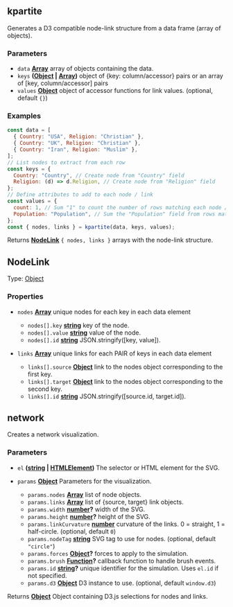 <!-- Generated by documentation.js. Update this documentation by updating the source code. -->

## kpartite

Generates a D3 compatible node-link structure from a data frame (array of objects).

### Parameters

- `data` **[Array][1]** array of objects containing the data.
- `keys` **([Object][2] | [Array][1])** object of {key: column/accessor} pairs or an array of \[key, column/accessor] pairs
- `values` **[Object][2]** object of accessor functions for link values. (optional, default `{}`)

### Examples

```javascript
const data = [
  { Country: "USA", Religion: "Christian" },
  { Country: "UK", Religion: "Christian" },
  { Country: "Iran", Religion: "Muslim" },
];
// List nodes to extract from each row
const keys = {
  Country: "Country", // Create node from "Country" field
  Religion: (d) => d.Religion, // Create node from "Religion" field
};
// Define attributes to add to each node / link
const values = {
  count: 1, // Sum "1" to count the number of rows matching each node / link
  Population: "Population", // Sum the "Population" field from rows matching each node / link
};
const { nodes, links } = kpartite(data, keys, values);
```

Returns **[NodeLink][3]** `{ nodes, links }` arrays with the node-link structure.

## NodeLink

Type: [Object][2]

### Properties

- `nodes` **[Array][1]** unique nodes for each key in each data element

  - `nodes[].key` **[string][4]** key of the node.
  - `nodes[].value` **[string][4]** value of the node.
  - `nodes[].id` **[string][4]** JSON.stringify(\[key, value]).

- `links` **[Array][1]** unique links for each PAIR of keys in each data element

  - `links[].source` **[Object][2]** link to the nodes object corresponding to the first key.
  - `links[].target` **[Object][2]** link to the nodes object corresponding to the second key.
  - `links[].id` **[string][4]** JSON.stringify(\[source.id, target.id]).

## network

Creates a network visualization.

### Parameters

- `el` **([string][4] | [HTMLElement][5])** The selector or HTML element for the SVG.
- `params` **[Object][2]** Parameters for the visualization.

  - `params.nodes` **[Array][1]** list of node objects.
  - `params.links` **[Array][1]** list of {source, target} link objects.
  - `params.width` **[number][6]?** width of the SVG.
  - `params.height` **[number][6]?** height of the SVG.
  - `params.linkCurvature` **[number][6]** curvature of the links. 0 = straight, 1 = half-circle. (optional, default `0`)
  - `params.nodeTag` **[string][4]** SVG tag to use for nodes. (optional, default `"circle"`)
  - `params.forces` **[Object][2]?** forces to apply to the simulation.
  - `params.brush` **[Function][7]?** callback function to handle brush events.
  - `params.id` **[string][4]?** unique identifier for the simulation. Uses `el.id` if not specified.
  - `params.d3` **[Object][2]** D3 instance to use. (optional, default `window.d3`)

Returns **[Object][2]** Object containing D3.js selections for nodes and links.

[1]: https://developer.mozilla.org/docs/Web/JavaScript/Reference/Global_Objects/Array
[2]: https://developer.mozilla.org/docs/Web/JavaScript/Reference/Global_Objects/Object
[3]: #nodelink
[4]: https://developer.mozilla.org/docs/Web/JavaScript/Reference/Global_Objects/String
[5]: https://developer.mozilla.org/docs/Web/HTML/Element
[6]: https://developer.mozilla.org/docs/Web/JavaScript/Reference/Global_Objects/Number
[7]: https://developer.mozilla.org/docs/Web/JavaScript/Reference/Statements/function
